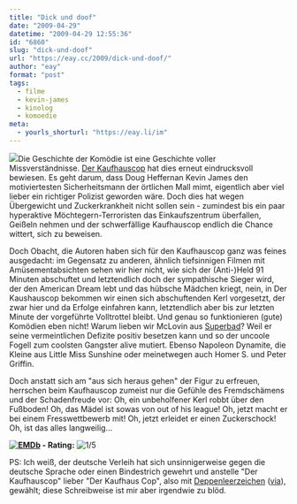 ```yaml
---
title: "Dick und doof"
date: "2009-04-29"
datetime: "2009-04-29 12:55:36"
id: "6860"
slug: "dick-und-doof"
url: "https://eay.cc/2009/dick-und-doof/"
author: "eay"
format: "post"
tags:
  - filme
  - kevin-james
  - kinolog
  - komoedie
meta:
  - yourls_shorturl: "https://eay.li/im"
---
```


![](/uploads/2009/kaufhauscop.jpg)Die Geschichte der Komödie ist eine Geschichte voller Missverständnisse. [Der Kaufhauscop](http://www.imdb.de/title/tt1114740/) hat dies erneut eindrucksvoll bewiesen. Es geht darum, dass Doug Heffernan Kevin James den motiviertesten Sicherheitsmann der örtlichen Mall mimt, eigentlich aber viel lieber ein richtiger Polizist geworden wäre. Doch dies hat wegen Übergewicht und Zuckerkrankheit nicht sollen sein - zumindest bis ein paar hyperaktive Möchtegern-Terroristen das Einkaufszentrum überfallen, Geißeln nehmen und der schwerfällige Kaufhauscop endlich die Chance wittert, sich zu beweisen.

Doch Obacht, die Autoren haben sich für den Kaufhauscop ganz was feines ausgedacht: im Gegensatz zu anderen, ähnlich tiefsinnigen Filmen mit Amüsementabsichten sehen wir hier nicht, wie sich der (Anti-)Held 91 Minuten abschuftet und letztendlich doch der sympathische Sieger wird, der den American Dream lebt und das hübsche Mädchen kriegt, nein, in Der Kaushauscop bekommen wir einen sich abschuftenden Kerl vorgesetzt, der zwar hier und da Erfolge einfahren kann, letztendlich aber bis zur letzten Minute der vorgeführte Volltrottel bleibt. Und genau so funktionieren (gute) Komödien eben nicht! Warum lieben wir McLovin aus [Superbad](//eay.cc/2007/nennt-mich-mclovin/)? Weil er seine vermeintlichen Defizite positiv besetzen kann und so der uncoole Fogell zum coolsten Gangster alive mutiert. Ebenso Napoleon Dynamite, die Kleine aus Little Miss Sunshine oder meinetwegen auch Homer S. und Peter Griffin.

Doch anstatt sich am "aus sich heraus gehen" der Figur zu erfreuen, herrschen beim Kaufhauscop zumeist nur die Gefühle des Fremdschämens und der Schadenfreude vor: Oh, ein unbeholfener Kerl robbt über den Fußboden! Oh, das Mädel ist sowas von out of his league! Oh, jetzt macht er bei einem Fresswettbewerb mit! Oh, jetzt erleidet er einen Zuckerschock! Oh, ist das alles langweilig...

 **[![EMDb](/uploads/pages/emdb/emdb_mini.gif)](http://eay.cc/emdb/) - Rating:** ![1/5](/uploads/pages/emdb/s_1.gif)

PS: Ich weiß, der deutsche Verleih hat sich unsinnigerweise gegen die deutsche Sprache oder einen Bindestrich gewehrt und anstelle "Der Kaufhauscop" lieber "Der Kaufhaus Cop", also mit [Deppenleerzeichen](http://www.deppenleerzeichen.de/) ([via](http://www.cinekie.de/2009/04/07/im-kino-gesehen-der-kaufhaus-cop/)), gewählt; diese Schreibweise ist mir aber irgendwie zu blöd.
